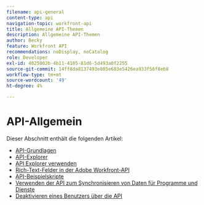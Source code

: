 ```yaml
---
filename: api-general
content-type: api
navigation-topic: workfront-api
title: Allgemeine API-Themen
description: Allgemeine API-Themen
author: Becky
feature: Workfront API
recommendations: noDisplay, noCatalog
role: Developer
exl-id: 4025002b-4b11-4105-81d6-5d493a0f2255
source-git-commit: 14ff8da8137493e805e683e5426ea933f56f8eb8
workflow-type: tm+mt
source-wordcount: '49'
ht-degree: 4%

---
```



# API-Allgemein

Dieser Abschnitt enthält die folgenden Artikel:

* [API-Grundlagen](../../wf-api/general/api-basics.md)
* [API-Explorer](../../wf-api/general/api-explorer.md)
* [API Explorer verwenden](../../wf-api/general/using-api-explorer.md)
* [Rich-Text-Felder in der Adobe Workfront-API](../../wf-api/general/rich-text-field-api.md)
* [API-Beispielskripte](../../wf-api/general/api-example-scripts.md)
* [Verwenden der API zum Synchronisieren von Daten für Programme und Dienste](../../wf-api/general/api-sync-data.md)
* [Deaktivieren eines Benutzers über die API](../../wf-api/general/deactivate-user-api.md)
<!--
* [Projects API](../../wf-api/general/projects-api.md)
-->
